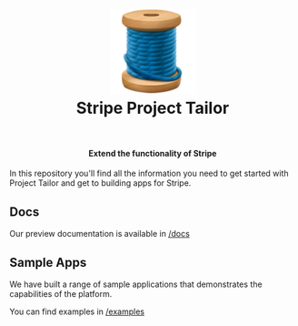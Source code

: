<h1 align="center">
  <br>
    <img src="./docs/core/thread.png" alt="logo" width="150">
  <br>
  Stripe Project Tailor
  <br>
  <br>
</h1>

<h4 align="center">Extend the functionality of Stripe</h4>

In this repository you'll find all the information you need to get started with Project Tailor and get to building apps for Stripe.


## Docs

Our preview documentation is available in [/docs](./docs/index.md)

## Sample Apps

We have built a range of sample applications that demonstrates the capabilities of the platform. 

You can find examples in [/examples](/examples)
